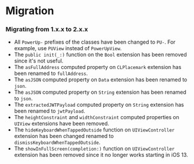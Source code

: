 # Migration

### Migrating from 1.x.x to 2.x.x
* All `PowerUp-` prefixes of the classes have been changed to `PU-`. For example, use `PUView` instead of `PowerUpView`.
* The `public init(_:)` function on the `Bool` extension has been removed since it's not useful.
* The `asFullAddress` computed property on `CLPlacemark` extension has been renamed to `fullAddress`.
* The `asJSON` computed property on `Data` extension has been renamed to `json`.
* The `asJSON` computed property on `String` extension has been renamed to `json`.
* The `extractedJWTPayload` computed property on `String` extension has been renamed to `jwtPayload`.
* The `heightConstraint` and `widthConstraint` computed properties on `UIView` extensions have been removed.
* The `hideKeyboardWhenTappedOutside` function on `UIViewController` extension has been changed renamed to `dismissKeyboardWhenTappedOutside`.
* The `showInFullScreen(completion:)` function on `UIViewController` extension has been removed since it no longer works starting in iOS 13.
